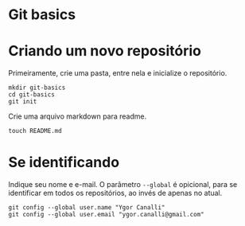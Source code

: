 # Git basics

# Criando um novo repositório

Primeiramente, crie uma pasta, entre nela e inicialize o repositório.

```
mkdir git-basics
cd git-basics
git init
```

Crie uma arquivo markdown para readme.

`touch README.md`

# Se identificando

Indique seu nome e e-mail. O parâmetro `--global` é opicional, para se identificar em todos os repositórios, ao invés de apenas no atual.

```
git config --global user.name "Ygor Canalli"
git config --global user.email "ygor.canalli@gmail.com"
```
